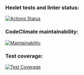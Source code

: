 ### Hexlet tests and linter status:
[![Actions Status](https://github.com/OliverCrimson/python-project-51/workflows/hexlet-check/badge.svg)](https://github.com/OliverCrimson/python-project-51/actions)
### CodeClimate maintainability:
[![Maintainability](https://api.codeclimate.com/v1/badges/c4672b2e25b1d09d4c86/maintainability)](https://codeclimate.com/github/OliverCrimson/python-project-51/maintainability)
### Test coverage:
[![Test Coverage](https://api.codeclimate.com/v1/badges/c4672b2e25b1d09d4c86/test_coverage)](https://codeclimate.com/github/OliverCrimson/python-project-51/test_coverage)